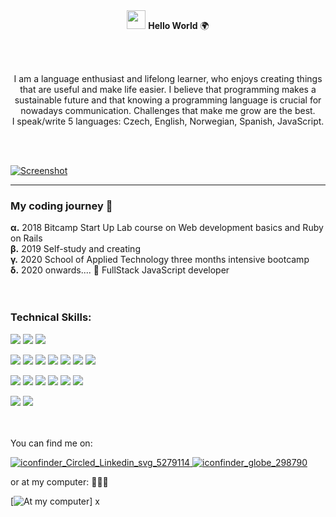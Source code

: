 <br>
<br>
<p align=center><img src="https://raw.githubusercontent.com/MartinHeinz/MartinHeinz/master/wave.gif" width="30px"> <strong>Hello World</strong> 🌍 </p>
<br>
<br>
<p align=center>
I am a language enthusiast and lifelong learner, who enjoys creating things that are useful and make life easier. 
I believe that programming makes a sustainable future and that knowing a programming language is crucial for nowadays communication. 
Challenges that make me grow are the best.
  
<br>
I speak/write 5 languages: Czech, English, Norwegian, Spanish, JavaScript.
</p>

<br>
<br>

[![Screenshot](https://user-images.githubusercontent.com/35815182/97854827-4467ff00-1cfa-11eb-91e4-927a6575097b.png)][3]

[3]: https://andreas-portfolio.netlify.app

---
### My coding journey 🌱
**α.** 2018 Bitcamp Start Up Lab course on Web development basics and Ruby on Rails 
<br>
**β.** 2019 Self-study and creating
<br>
**γ.** 2020 School of Applied Technology three months intensive bootcamp
<br>
**δ.** 2020 onwards.... 🚀 FullStack JavaScript developer
<br>
<br>
<br>


### Technical Skills:

![](https://img.shields.io/badge/BACKEND-Node.js/Express-informational?style=flat&logo=data:image/svg%2bxml;base64,<BASE64_DATA>)
![](https://img.shields.io/badge/BACKEND-REST-informational?style=flat&logo=data:image/svg%2bxml;base64,<BASE64_DATA>)
![](https://img.shields.io/badge/BACKEND-MongoDB/PostgreSQL-informational?style=flat&logo=data:image/svg%2bxml;base64,<BASE64_DATA>)

![](https://img.shields.io/badge/FRONTEND-REACT-informational?style=flat&logo=<LOGO_NAME>&logoColor=white&color=2bbc8a)
![](https://img.shields.io/badge/FRONTEND-ReactNative-informational?style=flat&logo=<LOGO_NAME>&logoColor=white&color=2bbc8a)
![](https://img.shields.io/badge/FRONTEND-REDUX-informational?style=flat&logo=<LOGO_NAME>&logoColor=white&color=2bbc8a)
![](https://img.shields.io/badge/FRONTEND-HTML-informational?style=flat&logo=<LOGO_NAME>&logoColor=white&color=2bbc8a)
![](https://img.shields.io/badge/FRONTEND-jQuery/Bootstrap-informational?style=flat&logo=<LOGO_NAME>&logoColor=white&color=2bbc8a)
![](https://img.shields.io/badge/FRONTEND-CSS/SASS/MaterialUi-informational?style=flat&logo=<LOGO_NAME>&logoColor=white&color=2bbc8a)
![](https://img.shields.io/badge/FRONTEND-VUE-informational?style=flat&logo=<LOGO_NAME>&logoColor=white&color=2bbc8a)

![](https://img.shields.io/badge/TOOLS-Docker-informational?style=flat&logo=<LOGO_NAME>&logoColor=white&color=yellow)
![](https://img.shields.io/badge/TOOLS-Mocha/Jest-informational?style=flat&logo=<LOGO_NAME>&logoColor=white&color=yellow)
![](https://img.shields.io/badge/TOOLS-Handlebars/Pug-informational?style=flat&logo=<LOGO_NAME>&logoColor=white&color=yellow)
![](https://img.shields.io/badge/TOOLS-VSCode-informational?style=flat&logo=<LOGO_NAME>&logoColor=white&color=yellow)
![](https://img.shields.io/badge/TOOLS-Git-informational?style=flat&logo=<LOGO_NAME>&logoColor=white&color=yellow)
![](https://img.shields.io/badge/TOOLS-Firebase-informational?style=flat&logo=<LOGO_NAME>&logoColor=white&color=yellow)

![](https://img.shields.io/badge/METHODS-TDD-informational?style=flat&logo=<LOGO_NAME>&logoColor=white&color=red)
![](https://img.shields.io/badge/METHODS-Agile-informational?style=flat&logo=<LOGO_NAME>&logoColor=white&color=red)

<br>
<br>
You can find me on: 

[![iconfinder_Circled_Linkedin_svg_5279114](https://user-images.githubusercontent.com/35815182/93468080-bb823900-f8ee-11ea-970f-ff270d6d30e1.png)
][1] [![iconfinder_globe_298790](https://user-images.githubusercontent.com/35815182/93467611-2e3ee480-f8ee-11ea-9159-4d3cda2f3c0f.png)][2]

[1]: https://linkedin.com/in/andreazajicova
[2]: https://salt.dev/
 
or at my computer: 👩🏻‍💻

[![At my computer](https://user-images.githubusercontent.com/35815182/93466901-419d8000-f8ed-11ea-8ff8-b0f7c4493a0e.png)]
x
